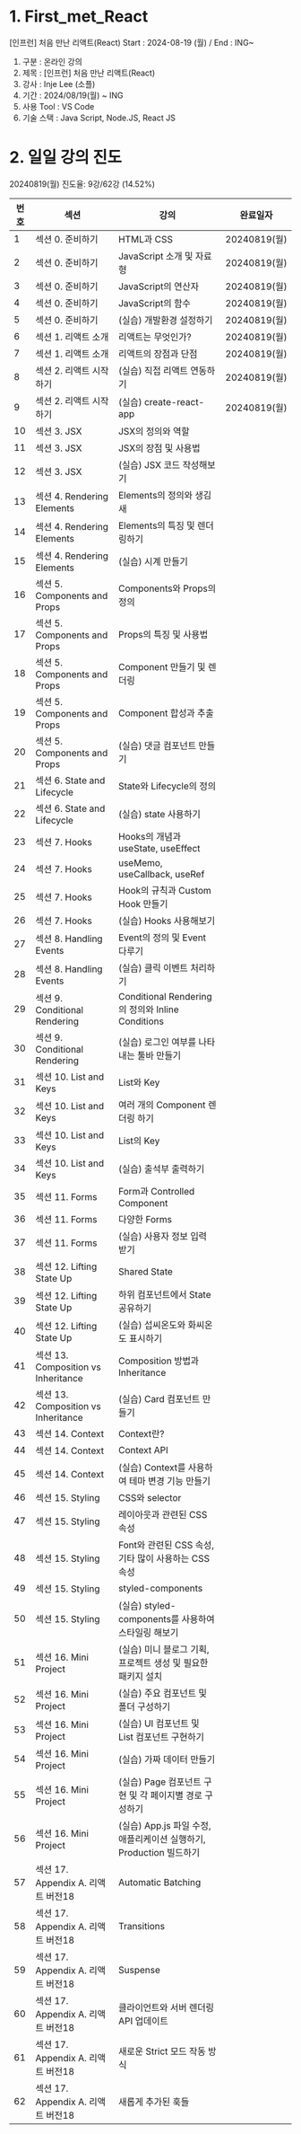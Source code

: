 # 1. First_met_React

[인프런] 처음 만난 리액트(React) Start : 2024-08-19 (월) / End : ING~

1. 구분 : 온라인 강의
2. 제목 : [인프런] 처음 만난 리액트(React)
3. 강사 : Inje Lee (소플)
4. 기간 : 2024/08/19(월) ~ ING
5. 사용 Tool : VS Code
6. 기술 스택 : Java Script, Node.JS, React JS

# 2. 일일 강의 진도

20240819(월) 진도율: 9강/62강 (14.52%)

| 번호 | 섹션                                | 강의                                                                | 완료일자     |
| ---- | ----------------------------------- | ------------------------------------------------------------------- | ------------ |
| 1    | 섹션 0. 준비하기                    | HTML과 CSS                                                          | 20240819(월) |
| 2    | 섹션 0. 준비하기                    | JavaScript 소개 및 자료형                                           | 20240819(월) |
| 3    | 섹션 0. 준비하기                    | JavaScript의 연산자                                                 | 20240819(월) |
| 4    | 섹션 0. 준비하기                    | JavaScript의 함수                                                   | 20240819(월) |
| 5    | 섹션 0. 준비하기                    | (실습) 개발환경 설정하기                                            | 20240819(월) |
| 6    | 섹션 1. 리액트 소개                 | 리액트는 무엇인가?                                                  | 20240819(월) |
| 7    | 섹션 1. 리액트 소개                 | 리액트의 장점과 단점                                                | 20240819(월) |
| 8    | 섹션 2. 리액트 시작하기             | (실습) 직접 리액트 연동하기                                         | 20240819(월) |
| 9    | 섹션 2. 리액트 시작하기             | (실습) create-react-app                                             | 20240819(월) |
| 10   | 섹션 3. JSX                         | JSX의 정의와 역할                                                   |              |
| 11   | 섹션 3. JSX                         | JSX의 장점 및 사용법                                                |              |
| 12   | 섹션 3. JSX                         | (실습) JSX 코드 작성해보기                                          |              |
| 13   | 섹션 4. Rendering Elements          | Elements의 정의와 생김새                                            |              |
| 14   | 섹션 4. Rendering Elements          | Elements의 특징 및 렌더링하기                                       |              |
| 15   | 섹션 4. Rendering Elements          | (실습) 시계 만들기                                                  |              |
| 16   | 섹션 5. Components and Props        | Components와 Props의 정의                                           |              |
| 17   | 섹션 5. Components and Props        | Props의 특징 및 사용법                                              |              |
| 18   | 섹션 5. Components and Props        | Component 만들기 및 렌더링                                          |              |
| 19   | 섹션 5. Components and Props        | Component 합성과 추출                                               |              |
| 20   | 섹션 5. Components and Props        | (실습) 댓글 컴포넌트 만들기                                         |              |
| 21   | 섹션 6. State and Lifecycle         | State와 Lifecycle의 정의                                            |              |
| 22   | 섹션 6. State and Lifecycle         | (실습) state 사용하기                                               |              |
| 23   | 섹션 7. Hooks                       | Hooks의 개념과 useState, useEffect                                  |              |
| 24   | 섹션 7. Hooks                       | useMemo, useCallback, useRef                                        |              |
| 25   | 섹션 7. Hooks                       | Hook의 규칙과 Custom Hook 만들기                                    |              |
| 26   | 섹션 7. Hooks                       | (실습) Hooks 사용해보기                                             |              |
| 27   | 섹션 8. Handling Events             | Event의 정의 및 Event 다루기                                        |              |
| 28   | 섹션 8. Handling Events             | (실습) 클릭 이벤트 처리하기                                         |              |
| 29   | 섹션 9. Conditional Rendering       | Conditional Rendering의 정의와 Inline Conditions                    |              |
| 30   | 섹션 9. Conditional Rendering       | (실습) 로그인 여부를 나타내는 툴바 만들기                           |              |
| 31   | 섹션 10. List and Keys              | List와 Key                                                          |              |
| 32   | 섹션 10. List and Keys              | 여러 개의 Component 렌더링 하기                                     |              |
| 33   | 섹션 10. List and Keys              | List의 Key                                                          |              |
| 34   | 섹션 10. List and Keys              | (실습) 출석부 출력하기                                              |              |
| 35   | 섹션 11. Forms                      | Form과 Controlled Component                                         |              |
| 36   | 섹션 11. Forms                      | 다양한 Forms                                                        |              |
| 37   | 섹션 11. Forms                      | (실습) 사용자 정보 입력 받기                                        |              |
| 38   | 섹션 12. Lifting State Up           | Shared State                                                        |              |
| 39   | 섹션 12. Lifting State Up           | 하위 컴포넌트에서 State 공유하기                                    |              |
| 40   | 섹션 12. Lifting State Up           | (실습) 섭씨온도와 화씨온도 표시하기                                 |              |
| 41   | 섹션 13. Composition vs Inheritance | Composition 방법과 Inheritance                                      |              |
| 42   | 섹션 13. Composition vs Inheritance | (실습) Card 컴포넌트 만들기                                         |              |
| 43   | 섹션 14. Context                    | Context란?                                                          |              |
| 44   | 섹션 14. Context                    | Context API                                                         |              |
| 45   | 섹션 14. Context                    | (실습) Context를 사용하여 테마 변경 기능 만들기                     |              |
| 46   | 섹션 15. Styling                    | CSS와 selector                                                      |              |
| 47   | 섹션 15. Styling                    | 레이아웃과 관련된 CSS 속성                                          |              |
| 48   | 섹션 15. Styling                    | Font와 관련된 CSS 속성, 기타 많이 사용하는 CSS 속성                 |              |
| 49   | 섹션 15. Styling                    | styled-components                                                   |              |
| 50   | 섹션 15. Styling                    | (실습) styled-components를 사용하여 스타일링 해보기                 |              |
| 51   | 섹션 16. Mini Project               | (실습) 미니 블로그 기획, 프로젝트 생성 및 필요한 패키지 설치        |              |
| 52   | 섹션 16. Mini Project               | (실습) 주요 컴포넌트 및 폴더 구성하기                               |              |
| 53   | 섹션 16. Mini Project               | (실습) UI 컴포넌트 및 List 컴포넌트 구현하기                        |              |
| 54   | 섹션 16. Mini Project               | (실습) 가짜 데이터 만들기                                           |              |
| 55   | 섹션 16. Mini Project               | (실습) Page 컴포넌트 구현 및 각 페이지별 경로 구성하기              |              |
| 56   | 섹션 16. Mini Project               | (실습) App.js 파일 수정, 애플리케이션 실행하기, Production 빌드하기 |              |
| 57   | 섹션 17. Appendix A. 리액트 버전18  | Automatic Batching                                                  |              |
| 58   | 섹션 17. Appendix A. 리액트 버전18  | Transitions                                                         |              |
| 59   | 섹션 17. Appendix A. 리액트 버전18  | Suspense                                                            |              |
| 60   | 섹션 17. Appendix A. 리액트 버전18  | 클라이언트와 서버 렌더링 API 업데이트                               |              |
| 61   | 섹션 17. Appendix A. 리액트 버전18  | 새로운 Strict 모드 작동 방식                                        |              |
| 62   | 섹션 17. Appendix A. 리액트 버전18  | 새롭게 추가된 훅들                                                  |              |
